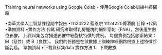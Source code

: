 Training neural networks using Google Colab - 使用Google Colab訓練神經網路

•南華大學人工智慧課程期中報告
•11124222 藍恩宗 11124220傅湣凱
目錄
•代碼
•準備資料
•實作方法
代碼
研究者取得乳房腫塊的細針穿刺（FNA），然後產生數位影像。 此資料集包含描述影像中細胞核特徵的實例。 
每個實例包括診斷結果：M（惡性）或 B（良性）。 我們的任務是在該數據上訓練神經網路根據上述特徵診斷乳癌。
準備資料
•下載資料集data
實作方法
1、下載數據





